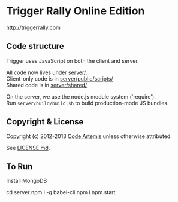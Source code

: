 Trigger Rally Online Edition
============================

http://triggerrally.com

Code structure
--------------

Trigger uses JavaScript on both the client and server.

All code now lives under [server/](https://github.com/CodeArtemis/TriggerRally/tree/v3/server).  
Client-only code is in [server/public/scripts/](https://github.com/CodeArtemis/TriggerRally/tree/v3/server/public/scripts)  
Shared code is in [server/shared/](https://github.com/CodeArtemis/TriggerRally/tree/v3/server/shared)  


On the server, we use the node.js module system ('require').  
Run `server/build/build.sh` to build production-mode JS bundles.

Copyright & License
-------------------

Copyright (c) 2012-2013 [Code Artemis](https://github.com/CodeArtemis) unless otherwise attributed.

See [LICENSE.md](LICENSE.md).

To Run
-------------------

Install MongoDB

cd server
npm i -g babel-cli
npm i
npm start
